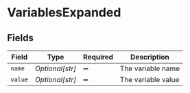 # VariablesExpanded


## Fields

| Field              | Type               | Required           | Description        |
| ------------------ | ------------------ | ------------------ | ------------------ |
| `name`             | *Optional[str]*    | :heavy_minus_sign: | The variable name  |
| `value`            | *Optional[str]*    | :heavy_minus_sign: | The variable value |